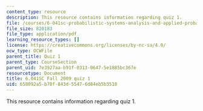 ```yaml
---
content_type: resource
description: This resource contains information regarding quiz 1.
file: /courses/6-041sc-probabilistic-systems-analysis-and-applied-probability-fall-2013/658092a5b70f843d55476d84eb5b3510_MIT6_041SCF13_quiz01_f09.pdf
file_size: 820183
file_type: application/pdf
learning_resource_types: []
license: https://creativecommons.org/licenses/by-nc-sa/4.0/
ocw_type: OCWFile
parent_title: Quiz 1
parent_type: CourseSection
parent_uid: 7e3927aa-b91f-0313-0647-5e1885bc367e
resourcetype: Document
title: 6.041SC Fall 2009 quiz 1
uid: 658092a5-b70f-843d-5547-6d84eb5b3510
---
```

This resource contains information regarding quiz 1.